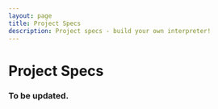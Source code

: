```yaml
---
layout: page
title: Project Specs
description: Project specs - build your own interpreter!
---
```


# Project Specs

### To be updated.